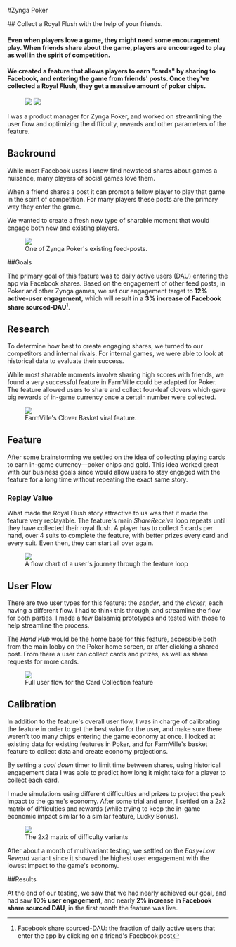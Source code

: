 #Zynga Poker

<div class="tldr" markdown=1>
<!-- WHAT -->
## Collect a Royal Flush with the help of your friends.

<!-- WHY -->
#### Even when players love a game, they might need some encouragement play. When friends share about the game, players are encouraged to play as well in the spirit of competition.

<!-- HOW -->
#### We created a feature that allows players to earn "cards" by sharing to Facebook, and entering the game from friends' posts. Once they've collected a Royal Flush, they get a massive amount of poker chips.	

</div>

<figure class='folio_image' id='hero'>
	<img id="hero-iso" src='../includes/portfolio_images/zynga/zynga-basket-isolated.png'>
	<img id="hero-iso-crop" src='../includes/portfolio_images/zynga/zynga-basket-crop.png'>
<figcaption></figcaption>
</figure>

<!-- ## Role -->

I was a product manager for Zynga Poker, and worked on streamlining the user flow and optimizing the difficulty, rewards and other parameters of the feature.

## Backround

While most Facebook users I know find newsfeed shares about games a nuisance, many players of social games love them. 

When a friend shares a post it can prompt a fellow player to play that game in the spirit of competition. For many players these posts are the primary way they enter the game. 

We wanted to create a fresh new type of sharable moment that would engage both new and existing players.

<figure class='folio_image' id='lucky-bonus'>
	<img src='../includes/portfolio_images/zynga/lucky-bonus.png'>
<figcaption>One of Zynga Poker's existing feed-posts.</figcaption>
</figure>

##Goals

The primary goal of this feature was to daily active users (DAU) entering the app via Facebook shares. Based on the engagement of other feed posts, in Poker and other Zynga games, we set our engagement target to **12% active-user engagement**, which will result in a **3% increase of Facebook share sourced-DAU**[^sourcedDAU].

## Research

To determine how best to create engaging shares, we turned to our competitors and internal rivals. For internal games, we were able to look at historical data to evaluate their success. 

While most sharable moments involve sharing high scores with friends, we found a very successful feature in FarmVille could be adapted for Poker. The feature allowed users to share and collect four-leaf clovers which gave big rewards of in-game currency once a certain number were collected.

<figure class='folio_image' id='farmville-clovers'>
	<img src='../includes/portfolio_images/zynga/clovers.png'>
<figcaption>FarmVille's Clover Basket viral feature.</figcaption>
</figure>


<!-- we looked around and based our feed-post feature on a successful one in farmville -->

## Feature

After some brainstorming we settled on the idea of collecting playing cards to earn in-game currency—poker chips and gold. This idea worked great with our business goals since would allow users to stay engaged with the feature for a long time without repeating the exact same story.

<!-- 1. There’s a Royal Flush you want to collect
2. You can collect the cards required one at a time
3. To get a card, you need to share a Feed post asking for help &
get X friends to click on it
4. Each friend that clicks your feed post also gets progress towards
their card
5. Once you have enough clicks, you can claim the card
6. Once you collect all the cards, you unlock an exclusive prize -->


### Replay Value

What made the Royal Flush story attractive to us was that it made the feature very replayable. The feature's main _Share<i class="fa fa-long-arrow-right" aria-hidden="true"></i>Receive_ loop repeats until they have collected their royal flush. A player has to collect 5 cards per hand, over 4 suits to complete the feature, with better prizes every card and every suit. Even then, they can start all over again.

<figure class='folio_image' id='replayability'>
	<img src='../includes/portfolio_images/zynga/replay-flow.png'>
<figcaption>A flow chart of a user's journey through the feature loop</figcaption>
</figure>

## User Flow

There are two user types for this feature: the _sender_, and the _clicker_, each having a different flow. I had to think this through, and streamline the flow for both parties. I made a few Balsamiq prototypes and tested with those to help streamline the process.

The _Hand Hub_ would be the home base for this feature, accessible both from the main lobby on the Poker home screen, or after clicking a shared post. From there a user can collect cards and prizes, as well as share requests for more cards.

<figure class='folio_image' id='full-user-flow'>
	<img src='../includes/portfolio_images/zynga/full-user-flow.png'>
<figcaption>Full user flow for the Card Collection feature</figcaption>
</figure>

## Calibration

In addition to the feature's overall user flow, I was in charge of calibrating the feature in order to get the best value for the user, and make sure there weren't too many chips entering the game economy at once. I looked at existing data for existing features in Poker, and for FarmVille's basket feature to collect data and create economy projections. 

By setting a _cool down_ timer to limit time between shares, using historical engagement data I was able to predict how long it might take for a player to collect each card. 

I made simulations using different difficulties and prizes to project the peak impact to the game's economy. After some trial and error, I settled on a 2x2 matrix of difficulties and rewards (while trying to keep the in-game economic impact similar to a similar feature, Lucky Bonus). 

<!-- 
|   |Easy|Hard|
|---|---|---|
|**Low Reward**|Few “clicks” needed Low Chip reward (Similar daily payout to Lucky Bonus)|Many “clicks” needed Low Chip reward (Lower payout than Lucky Bonus)|
|**High Reward**|Few “clicks” needed High Chip reward (Better daily payout than Lucky Bonus)|Many “clicks” needed High Chip reward (Similar daily payout to Lucky Bonus)| 
-->

<figure class='folio_image' id='full-user-flow'>
	<img src='../includes/portfolio_images/zynga/variants.png'>
<figcaption>The 2x2 matrix of difficulty variants</figcaption>
</figure>

After about a month of multivariant testing, we settled on the _Easy+Low Reward_ variant since it showed the highest user engagement with the lowest impact to the game's economy.

##Results

At the end of our testing, we saw that we had nearly achieved our goal, and had saw **10% user engagement**, and nearly **2% increase in Facebook share sourced DAU**, in the first month the feature was live.

[^sourcedDAU]: 
	Facebook share sourced-DAU: the fraction of daily active users that enter the app by clicking on a friend's Facebook post 
